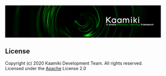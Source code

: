 <!-- 
Copyright (c) 2020 Kaamiki Development Team. All rights reserved.

Licensed under the Apache License, Version 2.0 (the "License");
you may not use this file except in compliance with the License.
You may obtain a copy of the License at

    http://www.apache.org/licenses/LICENSE-2.0

Unless required by applicable law or agreed to in writing, software
distributed under the License is distributed on an "AS IS" BASIS,
WITHOUT WARRANTIES OR CONDITIONS OF ANY KIND, either express or implied.
See the License for the specific language governing permissions and
limitations under the License.

-->
<!-- markdownlint-disable MD033 MD041 -->
![Kaamiki](https://github.com/kaamiki/kaamiki/blob/assets/elements/img/kaamiki-banner.png?raw=true "Kaamiki")

## License

Copyright (c) 2020 Kaamiki Development Team. All rights reserved.<br>
Licensed under the [Apache](https://github.com/kaamiki/kaamiki/blob/master/LICENSE) License 2.0
